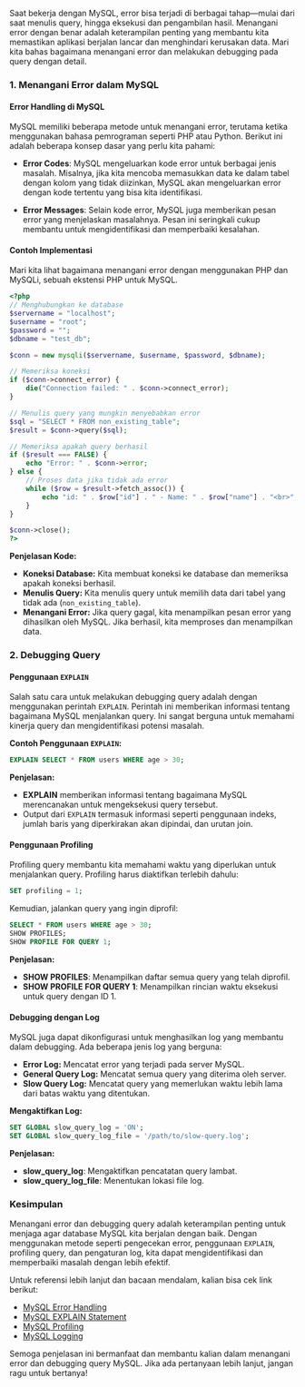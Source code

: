 Saat bekerja dengan MySQL, error bisa terjadi di berbagai tahap—mulai dari saat menulis query, hingga eksekusi dan pengambilan hasil. Menangani error dengan benar adalah keterampilan penting yang membantu kita memastikan aplikasi berjalan lancar dan menghindari kerusakan data. Mari kita bahas bagaimana menangani error dan melakukan debugging pada query dengan detail.

### 1. Menangani Error dalam MySQL

#### **Error Handling di MySQL**

MySQL memiliki beberapa metode untuk menangani error, terutama ketika menggunakan bahasa pemrograman seperti PHP atau Python. Berikut ini adalah beberapa konsep dasar yang perlu kita pahami:

- **Error Codes**: MySQL mengeluarkan kode error untuk berbagai jenis masalah. Misalnya, jika kita mencoba memasukkan data ke dalam tabel dengan kolom yang tidak diizinkan, MySQL akan mengeluarkan error dengan kode tertentu yang bisa kita identifikasi.
  
- **Error Messages**: Selain kode error, MySQL juga memberikan pesan error yang menjelaskan masalahnya. Pesan ini seringkali cukup membantu untuk mengidentifikasi dan memperbaiki kesalahan.

#### **Contoh Implementasi**

Mari kita lihat bagaimana menangani error dengan menggunakan PHP dan MySQLi, sebuah ekstensi PHP untuk MySQL.

```php
<?php
// Menghubungkan ke database
$servername = "localhost";
$username = "root";
$password = "";
$dbname = "test_db";

$conn = new mysqli($servername, $username, $password, $dbname);

// Memeriksa koneksi
if ($conn->connect_error) {
    die("Connection failed: " . $conn->connect_error);
}

// Menulis query yang mungkin menyebabkan error
$sql = "SELECT * FROM non_existing_table";
$result = $conn->query($sql);

// Memeriksa apakah query berhasil
if ($result === FALSE) {
    echo "Error: " . $conn->error;
} else {
    // Proses data jika tidak ada error
    while ($row = $result->fetch_assoc()) {
        echo "id: " . $row["id"] . " - Name: " . $row["name"] . "<br>";
    }
}

$conn->close();
?>
```

**Penjelasan Kode:**
- **Koneksi Database:** Kita membuat koneksi ke database dan memeriksa apakah koneksi berhasil.
- **Menulis Query:** Kita menulis query untuk memilih data dari tabel yang tidak ada (`non_existing_table`).
- **Menangani Error:** Jika query gagal, kita menampilkan pesan error yang dihasilkan oleh MySQL. Jika berhasil, kita memproses dan menampilkan data.

### 2. Debugging Query

#### **Penggunaan `EXPLAIN`**

Salah satu cara untuk melakukan debugging query adalah dengan menggunakan perintah `EXPLAIN`. Perintah ini memberikan informasi tentang bagaimana MySQL menjalankan query. Ini sangat berguna untuk memahami kinerja query dan mengidentifikasi potensi masalah.

**Contoh Penggunaan `EXPLAIN`:**

```sql
EXPLAIN SELECT * FROM users WHERE age > 30;
```

**Penjelasan:**
- **EXPLAIN** memberikan informasi tentang bagaimana MySQL merencanakan untuk mengeksekusi query tersebut.
- Output dari `EXPLAIN` termasuk informasi seperti penggunaan indeks, jumlah baris yang diperkirakan akan dipindai, dan urutan join.

#### **Penggunaan Profiling**

Profiling query membantu kita memahami waktu yang diperlukan untuk menjalankan query. Profiling harus diaktifkan terlebih dahulu:

```sql
SET profiling = 1;
```

Kemudian, jalankan query yang ingin diprofil:

```sql
SELECT * FROM users WHERE age > 30;
SHOW PROFILES;
SHOW PROFILE FOR QUERY 1;
```

**Penjelasan:**
- **SHOW PROFILES**: Menampilkan daftar semua query yang telah diprofil.
- **SHOW PROFILE FOR QUERY 1**: Menampilkan rincian waktu eksekusi untuk query dengan ID 1.

#### **Debugging dengan Log**

MySQL juga dapat dikonfigurasi untuk menghasilkan log yang membantu dalam debugging. Ada beberapa jenis log yang berguna:

- **Error Log:** Mencatat error yang terjadi pada server MySQL.
- **General Query Log:** Mencatat semua query yang diterima oleh server.
- **Slow Query Log:** Mencatat query yang memerlukan waktu lebih lama dari batas waktu yang ditentukan.

**Mengaktifkan Log:**

```sql
SET GLOBAL slow_query_log = 'ON';
SET GLOBAL slow_query_log_file = '/path/to/slow-query.log';
```

**Penjelasan:**
- **slow_query_log**: Mengaktifkan pencatatan query lambat.
- **slow_query_log_file**: Menentukan lokasi file log.

### Kesimpulan

Menangani error dan debugging query adalah keterampilan penting untuk menjaga agar database MySQL kita berjalan dengan baik. Dengan menggunakan metode seperti pengecekan error, penggunaan `EXPLAIN`, profiling query, dan pengaturan log, kita dapat mengidentifikasi dan memperbaiki masalah dengan lebih efektif.

Untuk referensi lebih lanjut dan bacaan mendalam, kalian bisa cek link berikut:
- [MySQL Error Handling](https://dev.mysql.com/doc/refman/8.0/en/error-handling.html)
- [MySQL EXPLAIN Statement](https://dev.mysql.com/doc/refman/8.0/en/explain-output.html)
- [MySQL Profiling](https://dev.mysql.com/doc/refman/8.0/en/profiling.html)
- [MySQL Logging](https://dev.mysql.com/doc/refman/8.0/en/query-log.html)

Semoga penjelasan ini bermanfaat dan membantu kalian dalam menangani error dan debugging query MySQL. Jika ada pertanyaan lebih lanjut, jangan ragu untuk bertanya!
